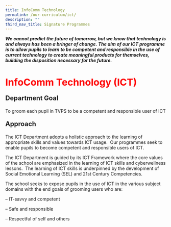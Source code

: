 ```yaml
---
title: InfoComm Technology
permalink: /our-curriculum/ict/
description: ""
third_nav_title: Signature Programmes
---
```

**_We cannot predict the future of tomorrow, but we know that technology is and always has been a bringer of change. The aim of our ICT programme is to allow pupils to learn to be competent and responsible in the use of current technology to create meaningful products for themselves, building the disposition necessary for the future._**

<h1 style=color:red;font-size:30px>InfoComm Technology (ICT)</h1>


<p style=font-size:20px><strong>Department Goal</strong></p>

To groom each pupil in TVPS to be a competent and responsible user of ICT

<p style=font-size:20px><strong>Approach</strong></p>



The ICT Department adopts a holistic approach to the learning of appropriate skills and values towards ICT usage.  Our programmes seek to enable pupils to become competent and responsible users of ICT.

The ICT Department is guided by its ICT Framework where the core values of the school are emphasized in the learning of ICT skills and cyberwellness lessons.  The learning of ICT skills is underpinned by the development of Social Emotional Learning (SEL) and 21st Century Competencies.

The school seeks to expose pupils in the use of ICT in the various subject domains with the end goals of grooming users who are:

– IT-savvy and competent

– Safe and responsible

– Respectful of self and others
